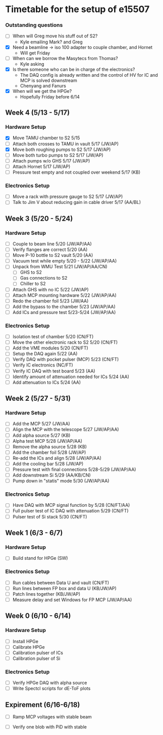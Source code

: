 # Timetable for the setup of e15507

### Outstanding questions
- [ ] When will Greg move his stuff out of S2?
  - Kyle emailing Mark? and Greg
- [x] Need a beamline -> iso 100 adapter to couple chamber, and Hornet
  - Will get Friday
- [ ] When can we borrow the Masytecs from Thomas?
  - Kyle asking
- [x] Is there someone who can be in charge of the electronics?
  - The DAQ config is already written and the control of HV for IC and MCP is solved downstream
  - Chenyang and Fanurs
- [x] When will we get the HPGe?
  - Hopefully Friday before 6/14 


## Week 4 (5/13 - 5/17)
### Hardware Setup
- [x] Move TAMU chamber to S2 5/15
- [ ] Attach both crosses to TAMU in vault 5/17 (JW/AP)
- [x] Move both roughing pumps to S2 5/17 (JW/AP)
- [ ] Move both turbo pumps to S2 5/17 (JW/AP)
- [ ] Attach pumps w/o GHS 5/17 (JW/AP)
- [ ] Attach Hornet 5/17 (JW/AP)
- [ ] Pressure test empty and not coupled over weekend 5/17 (KB)

### Electronics Setup
- [ ] Move a rack with pressure gauge to S2 5/17 (JW/AP)
- [ ] Talk to Jim V about reducing gain in cable driver 5/17 (AA/BL)

## Week 3 (5/20 - 5/24)
### Hardware Setup
- [ ] Couple to beam line 5/20 (JW/AP/AA)
- [ ] Verify flanges are correct 5/20 (AA)
- [ ] Move P-10 bottle to S2 vault 5/20 (AA)
- [ ] Vacuum test while empty 5/20 - 5/22 (JW/AP/AA)
- [ ] Unpack from WMU Test 5/21 (JW/AP/AA/CN)
  - [ ] GHS to S2
  - [ ] Gas connections to S2
  - [ ] Chiller to S2
- [ ] Attach GHS with no IC 5/22 (JW/AP)
- [ ] Attach MCP mounting hardware 5/22 (JW/AP/AA)
- [ ] Redo the chamber foil 5/23 (JW/AA)
- [ ] Add the bypass to the chamber 5/23 (JW/AP/AA)
- [ ] Add ICs and pressure test 5/23-5/24 (JW/AP/AA)

### Electronics Setup
- [ ] Isolation test of chamber 5/20 (CN/FT)
- [ ] Move the other electronic rack to S2 5/20 (CN/FT)
- [ ] Add the VME modules 5/20 (CN/FT)
- [ ] Setup the DAQ again 5/22 (AA)
- [ ] Verify DAQ with pocket pulser (MCP) 5/23 (CN/FT)
- [ ] Verify IC electronics (NC/FT)
- [ ] Verify IC DAQ with test board 5/23 (AA)
- [ ] Identify amount of attenuation needed for ICs 5/24 (AA)
- [ ] Add attenuation to ICs 5/24 (AA)

## Week 2 (5/27 - 5/31)
### Hardware Setup
- [ ] Add the MCP 5/27 (JW/AA)
- [ ] Align the MCP with the telescope 5/27 (JW/AP/AA)
- [ ] Add alpha source 5/27 (KB)
- [ ] Alpha test MCP 5/28 (JW/AP/AA)
- [ ] Remove the alpha source 5/28 (KB)
- [ ] Add the chamber foil 5/28 (JW/AP)
- [ ] Re-add the ICs and align 5/28 (JW/AP/AA)
- [ ] Add the cooling bar 5/28 (JW/AP)
- [ ] Pressure test with final connections 5/28-5/29 (JW/AP/AA)
- [ ] Add downstream Si 5/29 (AA/KB/CN)
- [ ] Pump down in "statis" mode 5/30 (JW/AP/AA)
### Electronics Setup
- [ ] Have DAQ with MCP signal function by 5/28 (CN/FT/AA)
- [ ] Full pulser test of IC DAQ with attenuation 5/29 (CN/FT)
- [ ] Pulser test of Si stack 5/30 (CN/FT)

## Week 1 (6/3 - 6/7)
### Hardware Setup
- [ ] Build stand for HPGe (SW)
### Electronics Setup
- [ ] Run cables between Data U and vault (CN/FT)
- [ ] Run lines between FP box and data U (KB/JW/AP)
- [ ] Patch lines together (KB/JW/AP)
- [ ] Measure delay and set Windows for FP MCP (JW/AP/AA)

## Week 0 (6/10 - 6/14)
### Hardware Setup
- [ ] Install HPGe
- [ ] Calibrate HPGe
- [ ] Calibration pulser of ICs
- [ ] Calibration pulser of Si
### Electronics Setup
- [ ] Verify HPGe DAQ with alpha source
- [ ] Write Spectcl scripts for dE-ToF plots

## Expirement (6/16-6/18)
- [ ] Ramp MCP voltages with stable beam
- [ ] Verify one blob with PiD with stable


